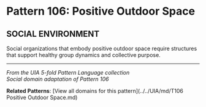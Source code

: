 # Pattern 106: Positive Outdoor Space

## SOCIAL ENVIRONMENT

Social organizations that embody positive outdoor space require structures that support healthy group dynamics and collective purpose.

---

*From the UIA 5-fold Pattern Language collection*  
*Social domain adaptation of Pattern 106*

**Related Patterns**: [View all domains for this pattern](../../UIA/md/T106 Positive Outdoor Space.md)